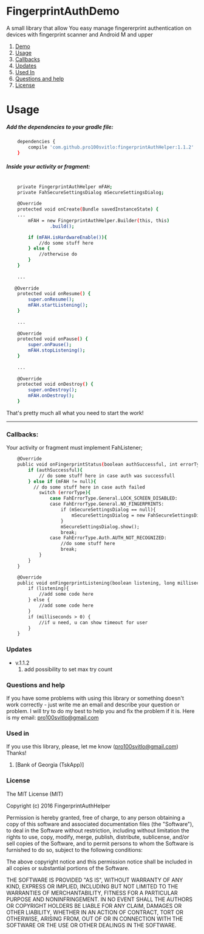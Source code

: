 # FingerprintAuthDemo
A small library that allow You easy manage fingererprint authentication on devices with fingerprint scanner and Android M and upper

1. [Demo](https://play.google.com/store/apps/details?id=com.pro100svitlo.nfccardread)
2. [Usage](#usage)
3. [Callbacks](#callbacks)
4. [Updates](#updates)
5. [Used In](#used-in)
6. [Questions and help](#questions-and-help)
7. [License](#license)

# Usage
##### Add the dependencies to your gradle file:
```sh
    dependencies {
        compile 'com.github.pro100svitlo:fingerprintAuthHelper:1.1.2'
    }
```

##### Inside your activity or fragment:

```sh

    private FingerprintAuthHelper mFAH;
    private FahSecureSettingsDialog mSecureSettingsDialog;
    
    @Override
    protected void onCreate(Bundle savedInstanceState) {
    ...
        mFAH = new FingerprintAuthHelper.Builder(this, this)
                .build();

        if (mFAH.isHardwareEnable()){
            //do some stuff here
        } else {
            //otherwise do
        }
    }
    
    ...
    
   @Override
    protected void onResume() {
        super.onResume();
        mFAH.startListening();
    }
 
    ...
    
    @Override
    protected void onPause() {
        super.onPause();
        mFAH.stopListening();
    }
 
    ...
    
    @Override
    protected void onDestroy() {
        super.onDestroy();
        mFAH.onDestroy();
    }
```
That's pretty much all what you need to start the work!

---

### Callbacks:

Your activity or fragment must implement FahListener;
 
```sh
    @Override
    public void onFingerprintStatus(boolean authSuccessful, int errorType, CharSequence errorMess) {
        if (authSuccessful){
            // do some stuff here in case auth was successfull
        } else if (mFAH != null){
          // do some stuff here in case auth failed
            switch (errorType){
                case FahErrorType.General.LOCK_SCREEN_DISABLED:
                case FahErrorType.General.NO_FINGERPRINTS:
                    if (mSecureSettingsDialog == null){
                        mSecureSettingsDialog = new FahSecureSettingsDialog.Builder(this, mFAH).build();
                    }
                    mSecureSettingsDialog.show();
                    break;
                case FahErrorType.Auth.AUTH_NOT_RECOGNIZED:
                    //do some stuff here
                    break;
            }
        }
    }

    @Override
    public void onFingerprintListening(boolean listening, long milliseconds) {
        if (listening){
            //add some code here
        } else {
            //add some code here
        }
        if (milliseconds > 0) {
            //if u need, u can show timeout for user
        }
    }
```

### Updates
* v.1.1.2
    1. add possibility to set max try count

### Questions and help
If you have some problems with using this library or something doesn't work correctly - just write me an email and describe your question or problem. I will try to do my best to help you and fix the problem if it is. Here is my email: pro100svitlo@gmail.com

### Used in
If you use this library, please, let me know (pro100svitlo@gmail.com)
Thanks!

1. [Bank of Georgia (TskApp)]


### License
The MIT License (MIT)

Copyright (c) 2016 FingerprintAuthHelper

Permission is hereby granted, free of charge, to any person obtaining a copy
of this software and associated documentation files (the "Software"), to deal
in the Software without restriction, including without limitation the rights
to use, copy, modify, merge, publish, distribute, sublicense, and/or sell
copies of the Software, and to permit persons to whom the Software is
furnished to do so, subject to the following conditions:

The above copyright notice and this permission notice shall be included in all
copies or substantial portions of the Software.

THE SOFTWARE IS PROVIDED "AS IS", WITHOUT WARRANTY OF ANY KIND, EXPRESS OR
IMPLIED, INCLUDING BUT NOT LIMITED TO THE WARRANTIES OF MERCHANTABILITY,
FITNESS FOR A PARTICULAR PURPOSE AND NONINFRINGEMENT. IN NO EVENT SHALL THE
AUTHORS OR COPYRIGHT HOLDERS BE LIABLE FOR ANY CLAIM, DAMAGES OR OTHER
LIABILITY, WHETHER IN AN ACTION OF CONTRACT, TORT OR OTHERWISE, ARISING FROM,
OUT OF OR IN CONNECTION WITH THE SOFTWARE OR THE USE OR OTHER DEALINGS IN THE
SOFTWARE.
